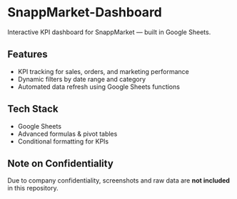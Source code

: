 # SnappMarket-Dashboard
Interactive KPI dashboard for SnappMarket — built in Google Sheets.

## Features
- KPI tracking for sales, orders, and marketing performance
- Dynamic filters by date range and category
- Automated data refresh using Google Sheets functions

## Tech Stack
- Google Sheets
- Advanced formulas & pivot tables
- Conditional formatting for KPIs

## Note on Confidentiality
Due to company confidentiality, screenshots and raw data are **not included** in this repository.

